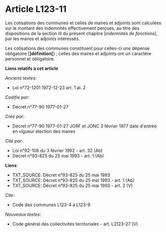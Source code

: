 # Article L123-11

Les cotisations des communes et celles de maires et adjoints sont calculées sur le montant des indemnités effectivement
perçues, au titre des dispositions de la section III du présent chapitre [*indemnités de fonctions*], par les maires et
adjoints intéressés. 

Les cotisations des communes constituent pour celles-ci une dépense obligatoire [**]définition[**] ; celles des maires et
adjoints ont un caractère personnel et obligatoire.

**Liens relatifs à cet article**

_Anciens textes_:

  - Loi n°72-1201 1972-12-23 art. 1 al. 2

_Codifié par_:

  - Décret n°77-90 1977-01-27

_Créé par_:

  - Décret n°77-90 1977-01-27 JORF et JONC 3 février 1977 date d'entrée en vigueur élection des maires

_Cité par_:

  - Loi n°92-108 du 3 février 1992 - art. 32 (Ab)
  - Décret n°93-825 du 25 mai 1993 - art. 1 (Ab)

**Liens**:

  - TXT_SOURCE: Décret n°93-825 du 25 mai 1993
  - TXT_SOURCE: Décret n°93-825 du 25 mai 1993 - art. 1 (Ab)
  - TXT_SOURCE: Décret n°93-825 du 25 mai 1993 - art. 2 (V)

_Cite_:

  - Code des communes L123-4 à L123-9

_Nouveaux textes_:

  - Code général des collectivités territoriales - art. L2123-27 (V)
